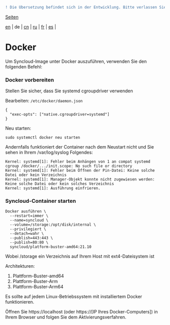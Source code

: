 ```diff
! Die Übersetzung befindet sich in der Entwicklung. Bitte verlassen Sie sich auf die englische Originalversion.
```

[Seiten](https://github.com/syncloud/docs/blob/master/de/index.md#seiten)

[en](https://github.com/syncloud/platform/wiki/Docker) | 
de | 
[cn](https://github.com/syncloud/docs/blob/master/cn/content/Docker.md) | 
[ru](https://github.com/syncloud/docs/blob/master/ru/content/Docker.md) | 
[fr](https://github.com/syncloud/docs/blob/master/fr/content/Docker.md) | 
[es](https://github.com/syncloud/docs/blob/master/es/content/Docker.md) | 

# Docker

Um Syncloud-Image unter Docker auszuführen, verwenden Sie den folgenden Befehl:

### Docker vorbereiten

Stellen Sie sicher, dass Sie systemd cgroupdriver verwenden

Bearbeiten: ```/etc/docker/daemon.json```

```
{
  "exec-opts": ["native.cgroupdriver=systemd"]
}
```

Neu starten:

```
sudo systemctl docker neu starten
```

Andernfalls funktioniert der Container nach dem Neustart nicht und Sie sehen in Ihrem /var/log/syslog Folgendes:

```
Kernel: systemd[1]: Fehler beim Anhängen von 1 an compat systemd cgroup /docker/.../init.scope: No such file or directory
Kernel: systemd[1]: Fehler beim Öffnen der Pin-Datei: Keine solche Datei oder kein Verzeichnis
Kernel: systemd[1]: Manager-Objekt konnte nicht zugewiesen werden: Keine solche Datei oder kein solches Verzeichnis
Kernel: systemd[1]: Ausführung einfrieren.
```

### Syncloud-Container starten

```
Docker ausführen \
  --restart=immer \
  --name=syncloud \
  --volume=/storage:/opt/disk/internal \
  --privilegiert \
  --detach=wahr \
  --publish=443:443 \
  --publish=80:80 \
  syncloud/platform-buster-amd64:21.10
```

Wobei /storage ein Verzeichnis auf Ihrem Host mit ext4-Dateisystem ist

Architekturen:

1. Plattform-Buster-amd64
2. Plattform-Buster-Arm
3. Plattform-Buster-Arm64

Es sollte auf jedem Linux-Betriebssystem mit installiertem Docker funktionieren.

Öffnen Sie https://localhost (oder https://[IP Ihres Docker-Computers]) in Ihrem Browser und folgen Sie dem Aktivierungsverfahren.
